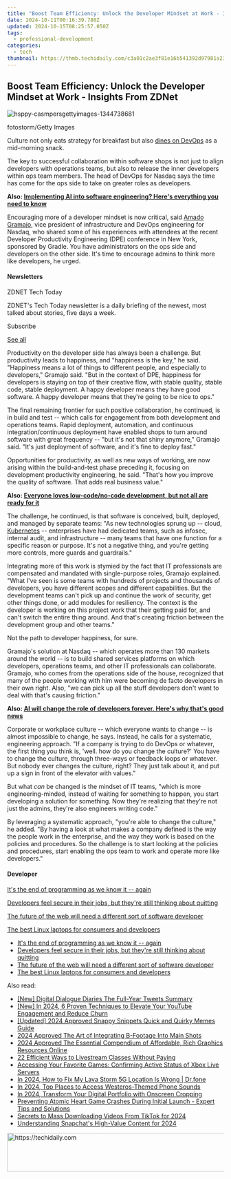 ```yaml
---
title: "Boost Team Efficiency: Unlock the Developer Mindset at Work - Insights From ZDNet"
date: 2024-10-11T00:16:39.780Z
updated: 2024-10-15T08:25:57.050Z
tags:
  - professional-development
categories:
  - tech
thumbnail: https://thmb.techidaily.com/c3a01c2ae3f81e16b541392d97981a23b54ae2c3ac66e84b016298cd54b25a5e.jpg
---
```


## Boost Team Efficiency: Unlock the Developer Mindset at Work - Insights From ZDNet

![hsppy-casmpersgettyimages-1344738681](https://www.zdnet.com/a/img/resize/9e21c92728e5dae1d47bd047d80f959eb4af268d/2023/10/12/2935dabc-c85e-457f-ab84-0d6746a2641a/hsppy-casmpersgettyimages-1344738681.jpg?auto=webp&width=1280)

fotostorm/Getty Images

Culture not only eats strategy for breakfast but also [dines on DevOps](https://www.zdnet.com/article/building-software-these-days-design-thinking-hybrid-team-and-of-course-devops/) as a mid-morning snack. 

The key to successful collaboration within software shops is not just to align developers with operations teams, but also to release the inner developers within ops team members. The head of DevOps for Nasdaq says the time has come for the ops side to take on greater roles as developers. 

**Also: [Implementing AI into software engineering? Here's everything you need to know](https://www.zdnet.com/article/implementing-ai-into-software-engineering-heres-everything-you-need-to-know/)**

Encouraging more of a developer mindset is now critical, said [Amado Gramajo](https://www.linkedin.com/in/amado/), vice president of infrastructure and DevOps engineering for Nasdaq, who shared some of his experiences with attendees at the recent Developer Productivity Engineering (DPE) conference in New York, sponsored by Gradle. You have administrators on the ops side and developers on the other side. It's time to encourage admins to think more like developers, he urged. 

#### Newsletters

ZDNET Tech Today

ZDNET's Tech Today newsletter is a daily briefing of the newest, most talked about stories, five days a week.

 Subscribe

[See all](https://www.zdnet.com/newsletters/)

Productivity on the developer side has always been a challenge. But productivity leads to happiness, and "happiness is the key," he said. "Happiness means a lot of things to different people, and especially to developers," Gramajo said. "But in the context of DPE, happiness for developers is staying on top of their creative flow, with stable quality, stable code, stable deployment. A happy developer means they have good software. A happy developer means that they're going to be nice to ops."

The final remaining frontier for such positive collaboration, he continued, is in build and test -- which calls for engagement from both development and operations teams. Rapid deployment, automation, and continuous integration/continuous deployment have enabled shops to turn around software with great frequency -- "but it's not that shiny anymore," Gramajo said. "It's just deployment of software, and it's fine to deploy fast."

Opportunities for productivity, as well as new ways of working, are now arising within the build-and-test phase preceding it, focusing on development productivity engineering, he said. "That's how you improve the quality of software. That adds real business value."

**Also: [Everyone loves low-code/no-code development, but not all are ready for it](https://www.zdnet.com/article/everyone-loves-low-code-development-but-not-all-are-ready-for-it/)**

The challenge, he continued, is that software is conceived, built, deployed, and managed by separate teams: "As new technologies sprung up -- cloud, [Kubernetes](https://www.zdnet.com/article/what-is-kubernetes-everything-your-business-needs-to-know/) \-- enterprises have had dedicated teams, such as infosec, internal audit, and infrastructure -- many teams that have one function for a specific reason or purpose. It's not a negative thing, and you're getting more controls, more guards and guardrails."

Integrating more of this work is stymied by the fact that IT professionals are compensated and mandated with single-purpose roles, Gramajo explained. "What I've seen is some teams with hundreds of projects and thousands of developers, you have different scopes and different capabilities. But the development teams can't pick up and continue the work of security, get other things done, or add modules for resiliency. The context is the developer is working on this project work that their getting paid for, and can't switch the entire thing around. And that's creating friction between the development group and other teams."

Not the path to developer happiness, for sure. 

Gramajo's solution at Nasdaq -- which operates more than 130 markets around the world -- is to build shared services platforms on which developers, operations teams, and other IT professionals can collaborate. Gramajo, who comes from the operations side of the house, recognized that many of the people working with him were becoming de facto developers in their own right. Also, "we can pick up all the stuff developers don't want to deal with that's causing friction." 

**Also: [AI will change the role of developers forever. Here's why that's good news](https://www.zdnet.com/article/ai-will-change-the-role-of-developers-forever-heres-why-thats-good-news/)**

Corporate or workplace culture -- which everyone wants to change -- is almost impossible to change, he says. Instead, he calls for a systematic, engineering approach. "If a company is trying to do DevOps or whatever, the first thing you think is, 'well. how do you change the culture?' You have to change the culture, through three-ways or feedback loops or whatever. But nobody ever changes the culture, right? They just talk about it, and put up a sign in front of the elevator with values."

But what _can_ be changed is the mindset of IT teams, "which is more engineering-minded, instead of waiting for something to happen, you start developing a solution for something. Now they're realizing that they're not just the admins, they're also engineers writing code."

By leveraging a systematic approach, "you're able to change the culture," he added. "By having a look at what makes a company defined is the way the people work in the enterprise, and the way they work is based on the policies and procedures. So the challenge is to start looking at the policies and procedures, start enabling the ops team to work and operate more like developers."

#### Developer

[It's the end of programming as we know it -- again](https://www.zdnet.com/article/its-the-end-of-programming-as-we-know-it-again/ "It's the end of programming as we know it -- again")

[Developers feel secure in their jobs, but they're still thinking about quitting](https://www.zdnet.com/article/developers-feel-secure-in-their-jobs-but-theyre-still-thinking-about-quitting/ "Developers feel secure in their jobs, but they're still thinking about quitting")

[The future of the web will need a different sort of software developer](https://www.zdnet.com/article/the-future-of-the-web-will-need-a-different-sort-of-software-developer/ "The future of the web will need a different sort of software developer")

[The best Linux laptops for consumers and developers](https://www.zdnet.com/article/best-linux-laptop/ "The best Linux laptops for consumers and developers")

* [It's the end of programming as we know it -- again](https://www.zdnet.com/article/its-the-end-of-programming-as-we-know-it-again/ "It's the end of programming as we know it -- again")
* [Developers feel secure in their jobs, but they're still thinking about quitting](https://www.zdnet.com/article/developers-feel-secure-in-their-jobs-but-theyre-still-thinking-about-quitting/ "Developers feel secure in their jobs, but they're still thinking about quitting")
* [The future of the web will need a different sort of software developer](https://www.zdnet.com/article/the-future-of-the-web-will-need-a-different-sort-of-software-developer/ "The future of the web will need a different sort of software developer")
* [The best Linux laptops for consumers and developers](https://www.zdnet.com/article/best-linux-laptop/ "The best Linux laptops for consumers and developers")

<ins class="adsbygoogle"
     style="display:block"
     data-ad-format="autorelaxed"
     data-ad-client="ca-pub-7571918770474297"
     data-ad-slot="1223367746"></ins>

<ins class="adsbygoogle"
     style="display:block"
     data-ad-client="ca-pub-7571918770474297"
     data-ad-slot="8358498916"
     data-ad-format="auto"
     data-full-width-responsive="true"></ins>

<span class="atpl-alsoreadstyle">Also read:</span>
<div><ul>
<li><a href="https://twitter-videos.techidaily.com/new-digital-dialogue-diaries-the-full-year-tweets-summary/"><u>[New] Digital Dialogue Diaries The Full-Year Tweets Summary</u></a></li>
<li><a href="https://facebook-record-videos.techidaily.com/new-in-2024-6-proven-techniques-to-elevate-your-youtube-engagement-and-reduce-churn/"><u>[New] In 2024, 6 Proven Techniques to Elevate Your YouTube Engagement and Reduce Churn</u></a></li>
<li><a href="https://fox-boxes.techidaily.com/updated-2024-approved-snappy-snippets-quick-and-quirky-memes-guide/"><u>[Updated] 2024 Approved Snappy Snippets Quick and Quirky Memes Guide</u></a></li>
<li><a href="https://some-tips.techidaily.com/2024-approved-the-art-of-integrating-b-footage-into-main-shots/"><u>2024 Approved The Art of Integrating B-Footage Into Main Shots</u></a></li>
<li><a href="https://some-tips.techidaily.com/2024-approved-the-essential-compendium-of-affordable-rich-graphics-resources-online/"><u>2024 Approved The Essential Compendium of Affordable, Rich Graphics Resources Online</u></a></li>
<li><a href="https://video-capture.techidaily.com/22-efficient-ways-to-livestream-classes-without-paying/"><u>22 Efficient Ways to Livestream Classes Without Paying</u></a></li>
<li><a href="https://win-solutions.techidaily.com/accessing-your-favorite-games-confirming-active-status-of-xbox-live-servers/"><u>Accessing Your Favorite Games: Confirming Active Status of Xbox Live Servers</u></a></li>
<li><a href="https://review-topics.techidaily.com/in-2024-how-to-fix-my-lava-storm-5g-location-is-wrong-drfone-by-drfone-virtual-android/"><u>In 2024, How to Fix My Lava Storm 5G Location Is Wrong | Dr.fone</u></a></li>
<li><a href="https://some-tips.techidaily.com/in-2024-top-places-to-access-westeros-themed-phone-sounds/"><u>In 2024, Top Places to Access Westeros-Themed Phone Sounds</u></a></li>
<li><a href="https://some-tips.techidaily.com/in-2024-transform-your-digital-portfolio-with-onscreen-cropping/"><u>In 2024, Transform Your Digital Portfolio with Onscreen Cropping</u></a></li>
<li><a href="https://win-solutions.techidaily.com/preventing-atomic-heart-game-crashes-during-initial-launch-expert-tips-and-solutions/"><u>Preventing Atomic Heart Game Crashes During Initial Launch - Expert Tips and Solutions</u></a></li>
<li><a href="https://some-tips.techidaily.com/secrets-to-mass-downloading-videos-from-tiktok-for-2024/"><u>Secrets to Mass Downloading Videos From TikTok for 2024</u></a></li>
<li><a href="https://some-tips.techidaily.com/understanding-snapchats-high-value-content-for-2024/"><u>Understanding Snapchat's High-Value Content for 2024</u></a></li>
</ul></div>

<!-- affiliate ads begin -->
<a href="https://appsumo.8odi.net/c/5597632/2094480/7443" target="_top" id="2094480">
  <img src="//a.impactradius-go.com/display-ad/7443-2094480" border="0" alt="https://techidaily.com" width="728" height="90"/>
</a>
<img height="0" width="0" src="https://appsumo.8odi.net/i/5597632/2094480/7443" style="position:absolute;visibility:hidden;" border="0" />
<!-- affiliate ads end -->

